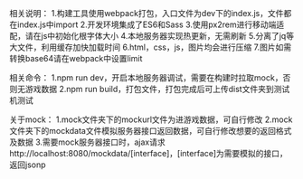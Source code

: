 相关说明：
1.构建工具使用webpack打包，入口文件为dev下的index.js，文件都在index.js中import
2.开发环境集成了ES6和Sass
3.使用px2rem进行移动端适配，请在js中初始化根字体大小
4.本地服务器实现热更新，无需刷新
5.分离了jq等大文件，利用缓存加快加载时间
6.html，css，js，图片均会进行压缩
7.图片如需转换base64请在webpack中设置limit

相关命令：
1.npm run dev，开启本地服务器调试，需要在构建时拉取mock，否则无游戏数据
2.npm run build，打包文件，打包完成后可上传dist文件夹到测试机测试

关于mock：
1.mock文件夹下的mockurl文件为进游戏数据，可自行修改
2.mock文件夹下的mockdata文件模拟服务器接口返回数据，可自行修改想要的返回格式及数据
3.需要mock服务器接口时，ajax请求http://localhost:8080/mockdata/[interface]，[interface]为需要模拟的接口，返回jsonp
